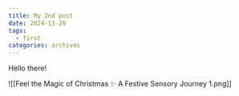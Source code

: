```yaml
---
title: My 2nd post
date: 2024-11-28
tags:
  - first
categories: archives
---
```

Hello there!

![[Feel the Magic of Christmas ✨  A Festive Sensory Journey 1.png]]